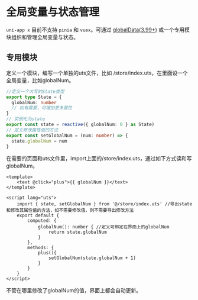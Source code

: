 # 全局变量与状态管理

`uni-app x` 目前不支持 `pinia` 和 `vuex`。可通过 [globalData(3.99+)](../collocation/app.md#globaldata) 或一个专用模块组织和管理全局变量与状态。

## 专用模块
定义一个模块，编写一个单独的uts文件，比如 /store/index.uts，在里面设一个全局变量，比如globalNum。

```ts
//定义一个大写的State类型
export type State = {
  globalNum: number
  // 如有需要，可增加更多属性
}
// 实例化为state
export const state = reactive({ globalNum: 0 } as State)
// 定义修改属性值的方法
export const setGlobalNum = (num: number) => {
  state.globalNum = num
}
```

在需要的页面和uts文件里，import上面的/store/index.uts，通过如下方式读和写globalNum。

```vue
<template>
	<text @click="plus">{{ globalNum }}</text>
</template>

<script lang="uts">
	import { state, setGlobalNum } from '@/store/index.uts' //导出state和修改其属性值的方法，如不需要修改值，则不需要导出修改方法
	export default {
		computed: {
			globalNum(): number { //定义可绑定在界面上的globalNum
				return state.globalNum
			}
		},
		methods: {
			plus(){
				setGlobalNum(state.globalNum + 1)
			}
		}
	}
</script>
```

不管在哪里修改了globalNum的值，界面上都会自动更新。